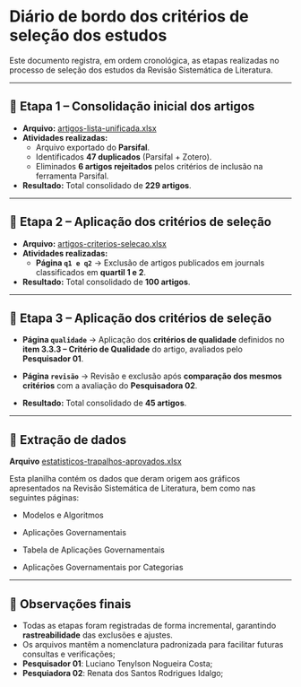# Diário de bordo dos critérios de seleção dos estudos

Este documento registra, em ordem cronológica, as etapas realizadas no processo de seleção dos estudos da Revisão Sistemática de Literatura.

---

## 📌 Etapa 1 – Consolidação inicial dos artigos
- **Arquivo:** [artigos-lista-unificada.xlsx](artigos-lista-unificada.xlsx)
- **Atividades realizadas:**
  - Arquivo exportado do **Parsifal**.
  - Identificados **47 duplicados** (Parsifal + Zotero).
  - Eliminados **6 artigos rejeitados** pelos critérios de inclusão na ferramenta Parsifal.
- **Resultado:** Total consolidado de **229 artigos**.

---

## 📌 Etapa 2 – Aplicação dos critérios de seleção
- **Arquivo:** [artigos-criterios-selecao.xlsx](artigos-criterios-selecao.xlsx)
- **Atividades realizadas:**
  - **Página `q1 e q2`** → Exclusão de artigos publicados em journals classificados em **quartil 1 e 2**.
- **Resultado:** Total consolidado de **100 artigos**.

---
## 📌 Etapa 3 – Aplicação dos critérios de seleção

  - **Página `qualidade`** → Aplicação dos **critérios de qualidade** definidos no **item 3.3.3 – Critério de Qualidade** do artigo, avaliados pelo **Pesquisador 01**.
  - **Página `revisão`** → Revisão e exclusão após **comparação dos mesmos critérios** com a avaliação do **Pesquisadora 02**.

- **Resultado:** Total consolidado de **45 artigos**.

---
## 📌 Extração de dados

**Arquivo** [estatisticos-trapalhos-aprovados.xlsx](estatisticos-trapalhos-aprovados.xlsx) 

Esta planilha contém os dados que deram origem aos gráficos apresentados na Revisão Sistemática de Literatura, bem como nas seguintes páginas:

- Modelos e Algoritmos

- Aplicações Governamentais

- Tabela de Aplicações Governamentais

- Aplicações Governamentais por Categorias

---

## 📌 Observações finais
- Todas as etapas foram registradas de forma incremental, garantindo **rastreabilidade** das exclusões e ajustes.
- Os arquivos mantêm a nomenclatura padronizada para facilitar futuras consultas e verificações;
- **Pesquisador 01**: Luciano Tenylson Nogueira Costa;
- **Pesquiadora 02**: Renata dos Santos Rodrigues Idalgo;
